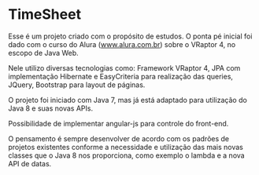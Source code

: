 # TimeSheet

Esse é um projeto criado com o propósito de estudos. O ponta pé inicial foi dado com o curso do Alura (www.alura.com.br) sobre o VRaptor 4, no escopo de Java Web.

Nele utilizo diversas tecnologias como: Framework VRaptor 4, JPA com implementação Hibernate e EasyCriteria para realização das queries, JQuery, Bootstrap para layout de páginas. 

O projeto foi iniciado com Java 7, mas já está adaptado para utilização do Java 8 e suas novas APIs.

Possibilidade de implementar angular-js para controle do front-end.

O pensamento é sempre desenvolver de acordo com os padrões de projetos existentes conforme a necessidade e utilização das mais novas classes que o Java 8 nos proporciona, como exemplo o lambda e a nova API de datas.

